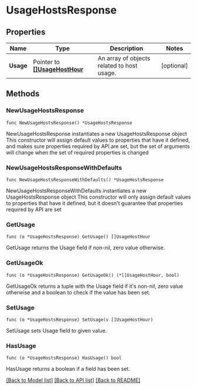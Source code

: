 # UsageHostsResponse

## Properties

Name | Type | Description | Notes
------------ | ------------- | ------------- | -------------
**Usage** | Pointer to [**[]UsageHostHour**](UsageHostHour.md) | An array of objects related to host usage. | [optional] 

## Methods

### NewUsageHostsResponse

`func NewUsageHostsResponse() *UsageHostsResponse`

NewUsageHostsResponse instantiates a new UsageHostsResponse object
This constructor will assign default values to properties that have it defined,
and makes sure properties required by API are set, but the set of arguments
will change when the set of required properties is changed

### NewUsageHostsResponseWithDefaults

`func NewUsageHostsResponseWithDefaults() *UsageHostsResponse`

NewUsageHostsResponseWithDefaults instantiates a new UsageHostsResponse object
This constructor will only assign default values to properties that have it defined,
but it doesn't guarantee that properties required by API are set

### GetUsage

`func (o *UsageHostsResponse) GetUsage() []UsageHostHour`

GetUsage returns the Usage field if non-nil, zero value otherwise.

### GetUsageOk

`func (o *UsageHostsResponse) GetUsageOk() (*[]UsageHostHour, bool)`

GetUsageOk returns a tuple with the Usage field if it's non-nil, zero value otherwise
and a boolean to check if the value has been set.

### SetUsage

`func (o *UsageHostsResponse) SetUsage(v []UsageHostHour)`

SetUsage sets Usage field to given value.

### HasUsage

`func (o *UsageHostsResponse) HasUsage() bool`

HasUsage returns a boolean if a field has been set.


[[Back to Model list]](../README.md#documentation-for-models) [[Back to API list]](../README.md#documentation-for-api-endpoints) [[Back to README]](../README.md)


